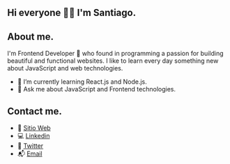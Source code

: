 ## Hi everyone 👋😉 I'm Santiago.

## About me.

I'm Frontend Developer 🤩 who found in programming a passion for building beautiful and functional websites. I like to learn every day something new about JavaScript and web technologies.

- 🌱 I’m currently learning React.js and Node.js.
- 💬 Ask me about JavaScript and Frontend technologies.

## Contact me.

* 🚀 [Sitio Web](https://santiagoquinteroguarin.com/)
* 💻 [Linkedin](https://www.linkedin.com/in/santiagoquinteroguarin/)
* 📮 [Twitter](https://twitter.com/squinte_)
* 📬 [Email](quinterosantiago15@gmail.com)
